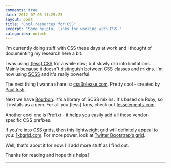 ```yaml
---
comments: true
date: 2012-07-05 11:29:25
layout: post
title: "Cool resources for CSS"
excerpt: "Some helpful links for working with CSS."
categories: notech
---
```


I'm currently doing stuff with CSS these days at work and I thought of documenting my research here a bit.

I was using [{less} CSS](http://lesscss.org/) for a while now; but slowly ran into limitations. Mainly because it doesn't distinguish between CSS classes and mixins. I'm now using [SCSS](http://sass-lang.com) and it's really powerful.

The next thing I wanna share is: [css3please.com](http://css3please.com). Pretty cool - created by [Paul Irish](http://paulirish.com).

Next we have [Bourbon](https://github.com/thoughtbot/bourbon). It's a library of SCSS mixins. It's based on Ruby, so it installs as a gem. For all you {less} fans, check out [lesselements.com](http://lesselements.com).

Another cool one is [Prefixr](http://prefixr.com) - it helps you easily add all those vendor-specific CSS prefixes.

If you're into CSS grids, then this lightweight grid will definitely appeal to you: [1kbgrid.com](http://1kbgrid.com/). For more power, look at [Twitter Bootstrap's grid](http://twitter.github.com/bootstrap/scaffolding.html#gridSystem).

Well, that's about it for now. I'll add more stuff as I find out.

Thanks for reading and hope this helps!

---
